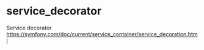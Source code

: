 # service_decorator
Service decorator https://symfony.com/doc/current/service_container/service_decoration.html
